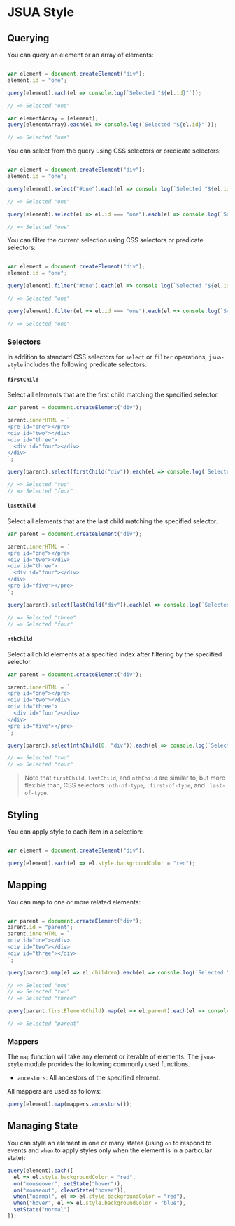 JSUA Style
=================================================

Querying
-------------------------------------------------

You can query an element or an array of elements:

```js

var element = document.createElement("div");
element.id = "one";

query(element).each(el => console.log(`Selected "${el.id}"`));

// => Selected "one"

var elementArray = [element];
query(elementArray).each(el => console.log(`Selected "${el.id}"`));

// => Selected "one"

```

You can select from the query using CSS selectors or predicate selectors:

```js

var element = document.createElement("div");
element.id = "one";

query(element).select("#one").each(el => console.log(`Selected "${el.id}"`));

// => Selected "one"

query(element).select(el => el.id === "one").each(el => console.log(`Selected "${el.id}"`));

// => Selected "one"

```

You can filter the current selection using CSS selectors or predicate selectors:

```js

var element = document.createElement("div");
element.id = "one";

query(element).filter("#one").each(el => console.log(`Selected "${el.id}"`));

// => Selected "one"

query(element).filter(el => el.id === "one").each(el => console.log(`Selected "${el.id}"`));

// => Selected "one"

```

### Selectors

In addition to standard CSS selectors for `select` or `filter` operations, `jsua-style` includes the following predicate
selectors.

#### `firstChild`

Select all elements that are the first child matching the specified selector.

```js
var parent = document.createElement("div");

parent.innerHTML = `
<pre id="one"></pre>
<div id="two"></div>
<div id="three">
  <div id="four"></div>
</div>
`;

query(parent).select(firstChild("div")).each(el => console.log(`Selected "${el.id}"`));

// => Selected "two"
// => Selected "four"

```

#### `lastChild`

Select all elements that are the last child matching the specified selector.

```js
var parent = document.createElement("div");

parent.innerHTML = `
<pre id="one"></pre>
<div id="two"></div>
<div id="three">
  <div id="four"></div>
</div>
<pre id="five"></pre>
`;

query(parent).select(lastChild("div")).each(el => console.log(`Selected "${el.id}"`));

// => Selected "three"
// => Selected "four"

```

#### `nthChild`

Select all child elements at a specified index after filtering by the specified selector.

```js
var parent = document.createElement("div");

parent.innerHTML = `
<pre id="one"></pre>
<div id="two"></div>
<div id="three">
  <div id="four"></div>
</div>
<pre id="five"></pre>
`;

query(parent).select(nthChild(0, "div")).each(el => console.log(`Selected "${el.id}"`));

// => Selected "two"
// => Selected "four"

```

> Note that `firstChild`, `lastChild`, and `nthChild` are similar to, but more flexible than, CSS selectors `:nth-of-type`, `:first-of-type`, and `:last-of-type`.

Styling
-------------------------------------------------

You can apply style to each item in a selection:

```js

var element = document.createElement("div");

query(element).each(el => el.style.backgroundColor = "red");

```

Mapping
-------------------------------------------------

You can map to one or more related elements:

```js

var parent = document.createElement("div");
parent.id = "parent";
parent.innerHTML = `
<div id="one"></div>
<div id="two"></div>
<div id="three"></div>
`;

query(parent).map(el => el.children).each(el => console.log(`Selected "${el.id}"`));

// => Selected "one"
// => Selected "two"
// => Selected "three"

query(parent.firstElementChild).map(el => el.parent).each(el => console.log(`Selected "${el.id}"`));

// => Selected "parent"

```

### Mappers

The `map` function will take any element or iterable of elements. The `jsua-style`
module provides the following commonly used functions.

- `ancestors`: All ancestors of the specified element.

All mappers are used as follows:
  
```js
query(element).map(mappers.ancestors());
```

Managing State
-------------------------------------------------

You can style an element in one or many states (using `on` to respond to events and `when` to apply styles only when the element is in a particular state):

```js
query(element).each([
  el => el.style.backgroundColor = "red",
  on("mouseover", setState("hover")),
  on("mouseout", clearState("hover")),
  when("normal", el => el.style.backgroundColor = "red"),
  when("hover", el => el.style.backgroundColor = "blue"),
  setState("normal")
]);
```
